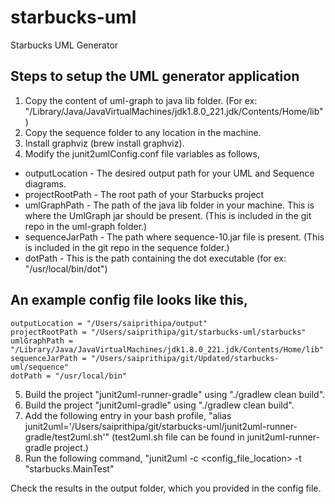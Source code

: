 # starbucks-uml
Starbucks UML Generator

## Steps to setup the UML generator application

1. Copy the content of uml-graph to java lib folder. (For ex: "/Library/Java/JavaVirtualMachines/jdk1.8.0_221.jdk/Contents/Home/lib")
2. Copy the sequence folder to any location in the machine.
3. Install graphviz (brew install graphviz).
4. Modify the junit2umlConfig.conf file variables as follows, 
 - outputLocation - The desired output path for your UML and Sequence diagrams.
 - projectRootPath - The root path of your Starbucks project
 - umlGraphPath - The path of the java lib folder in your machine. This is where the UmlGraph jar should be present. (This is included in the git repo in the uml-graph folder.)
 - sequenceJarPath - The path where sequence-10.jar file is present. (This is included in the git repo in the sequence folder.)
 - dotPath - This is the path containing the dot executable (for ex: "/usr/local/bin/dot")

## An example config file looks like this,

	outputLocation = "/Users/saiprithipa/output"
	projectRootPath = "/Users/saiprithipa/git/starbucks-uml/starbucks"
	umlGraphPath = "/Library/Java/JavaVirtualMachines/jdk1.8.0_221.jdk/Contents/Home/lib"
	sequenceJarPath = "/Users/saiprithipa/git/Updated/starbucks-uml/sequence"
	dotPath = "/usr/local/bin"

5. Build the project "junit2uml-runner-gradle" using "./gradlew clean build".
6. Build the project "junit2uml-gradle" using "./gradlew clean build".
7. Add the following entry in your bash profile, "alias junit2uml='/Users/saiprithipa/git/starbucks-uml/junit2uml-runner-gradle/test2uml.sh'" (test2uml.sh file can be found in junit2uml-runner-gradle project.)
8. Run the following command, "junit2uml -c <config_file_location> -t "starbucks.MainTest" 

Check the results in the output folder, which you provided in the config file.

